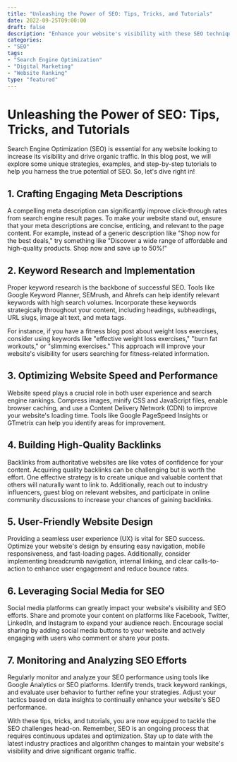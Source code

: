 ```yaml
--- 
title: "Unleashing the Power of SEO: Tips, Tricks, and Tutorials"
date: 2022-09-25T09:00:00
draft: false
description: "Enhance your website's visibility with these SEO techniques and strategies."
categories: 
- "SEO"
tags: 
- "Search Engine Optimization"
- "Digital Marketing"
- "Website Ranking"
type: "featured"
--- 
```


# Unleashing the Power of SEO: Tips, Tricks, and Tutorials

Search Engine Optimization (SEO) is essential for any website looking to increase its visibility and drive organic traffic. In this blog post, we will explore some unique strategies, examples, and step-by-step tutorials to help you harness the true potential of SEO. So, let's dive right in!

## 1. Crafting Engaging Meta Descriptions

A compelling meta description can significantly improve click-through rates from search engine result pages. To make your website stand out, ensure that your meta descriptions are concise, enticing, and relevant to the page content. For example, instead of a generic description like "Shop now for the best deals," try something like "Discover a wide range of affordable and high-quality products. Shop now and save up to 50%!"

## 2. Keyword Research and Implementation

Proper keyword research is the backbone of successful SEO. Tools like Google Keyword Planner, SEMrush, and Ahrefs can help identify relevant keywords with high search volumes. Incorporate these keywords strategically throughout your content, including headings, subheadings, URL slugs, image alt text, and meta tags.

For instance, if you have a fitness blog post about weight loss exercises, consider using keywords like "effective weight loss exercises," "burn fat workouts," or "slimming exercises." This approach will improve your website's visibility for users searching for fitness-related information.

## 3. Optimizing Website Speed and Performance

Website speed plays a crucial role in both user experience and search engine rankings. Compress images, minify CSS and JavaScript files, enable browser caching, and use a Content Delivery Network (CDN) to improve your website's loading time. Tools like Google PageSpeed Insights or GTmetrix can help you identify areas for improvement.

## 4. Building High-Quality Backlinks

Backlinks from authoritative websites are like votes of confidence for your content. Acquiring quality backlinks can be challenging but is worth the effort. One effective strategy is to create unique and valuable content that others will naturally want to link to. Additionally, reach out to industry influencers, guest blog on relevant websites, and participate in online community discussions to increase your chances of gaining backlinks.

## 5.  User-Friendly Website Design

Providing a seamless user experience (UX) is vital for SEO success. Optimize your website's design by ensuring easy navigation, mobile responsiveness, and fast-loading pages. Additionally, consider implementing breadcrumb navigation, internal linking, and clear calls-to-action to enhance user engagement and reduce bounce rates.

## 6. Leveraging Social Media for SEO

Social media platforms can greatly impact your website's visibility and SEO efforts. Share and promote your content on platforms like Facebook, Twitter, LinkedIn, and Instagram to expand your audience reach. Encourage social sharing by adding social media buttons to your website and actively engaging with users who comment or share your posts.

## 7. Monitoring and Analyzing SEO Efforts

Regularly monitor and analyze your SEO performance using tools like Google Analytics or SEO platforms. Identify trends, track keyword rankings, and evaluate user behavior to further refine your strategies. Adjust your tactics based on data insights to continually enhance your website's SEO performance.

With these tips, tricks, and tutorials, you are now equipped to tackle the SEO challenges head-on. Remember, SEO is an ongoing process that requires continuous updates and optimization. Stay up to date with the latest industry practices and algorithm changes to maintain your website's visibility and drive significant organic traffic.
